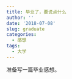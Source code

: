 ```yaml
---
title: 毕业了，要说点什么
author: ''
date: '2018-07-08'
slug: graduate
categories:
  - 感想
tags:
  - 大学
---
```


准备写一篇毕业感想。